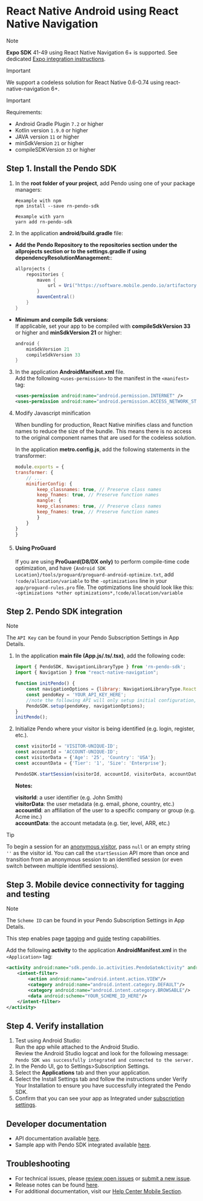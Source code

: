 # React Native Android using React Native Navigation

>[!NOTE]
>**Expo SDK** 41-49 using React Native Navigation 6+ is supported. See dedicated [Expo integration instructions](/android/pnddocs/expo_rnn-android.md).

>[!IMPORTANT]
>We support a codeless solution for React Native 0.6-0.74 using react-native-navigation 6+.

>[!IMPORTANT]
>Requirements:
>- Android Gradle Plugin `7.2` or higher
>- Kotlin version `1.9.0` or higher
>- JAVA version `11` or higher
>- minSdkVersion `21` or higher
>- compileSDKVersion `33` or higher

## Step 1. Install the Pendo SDK

1. In the **root folder of your project**, add Pendo using one of your package managers: 

    ```shell
    #example with npm
    npm install --save rn-pendo-sdk

    #example with yarn
    yarn add rn-pendo-sdk
    ```

2. In the application **android/build.gradle** file:  
- **Add the Pendo Repository to the repositories section under the allprojects section or to the settings.gradle if using dependencyResolutionManagement:**:

    ```java
    allprojects { 
        repositories {
            maven {
                url = Uri("https://software.mobile.pendo.io/artifactory/androidx-release")
            }
            mavenCentral()
        }
    }
    ```

- **Minimum and compile Sdk versions**:  
If applicable, set your app to be compiled with **compileSdkVersion 33** or higher and **minSdkVersion 21** or higher:

    ```java
    android {
        minSdkVersion 21
        compileSdkVersion 33
    }
    ```
 
3. In the application **AndroidManifest.xml** file.  
Add the following `<uses-permission>` to the manifest in the `<manifest>` tag:

    ```xml
    <uses-permission android:name="android.permission.INTERNET" />
    <uses-permission android:name="android.permission.ACCESS_NETWORK_STATE"/>
    ```

4. Modify Javascript minification

    When bundling for production, React Native minifies class and function names to reduce the size of the bundle.
This means there is no access to the original component names that are used for the codeless solution.

    In the application **metro.config.js**, add the following statements in the transformer:

    ```javascript
    module.exports = {
    transformer: {
        // ...
        minifierConfig: {
            keep_classnames: true, // Preserve class names
            keep_fnames: true, // Preserve function names
            mangle: {
            keep_classnames: true, // Preserve class names
            keep_fnames: true, // Preserve function names
            }
        }
    }
    }
    ```

5.  #### Using ProGuard 
  
    If you are using **ProGuard(D8/DX only)** to perform compile-time code optimization, and have `{Android SDK Location}/tools/proguard/proguard-android-optimize.txt`, add `!code/allocation/variable` to the `-optimizations` line in your `app/proguard-rules.pro` file. The optimizations line should look like this:  
    `-optimizations *other optimizations*,!code/allocation/variable`

## Step 2. Pendo SDK integration

>[!NOTE]
>The `API Key` can be found in your Pendo Subscription Settings in App Details.

1. In the application **main file (App.js/.ts/.tsx)**, add the following code:

    ```javascript
    import { PendoSDK, NavigationLibraryType } from 'rn-pendo-sdk';
    import { Navigation } from "react-native-navigation";

    function initPendo() {
        const navigationOptions = {library: NavigationLibraryType.ReactNativeNavigation, navigation: Navigation};
        const pendoKey = 'YOUR_API_KEY_HERE';
        //note the following API will only setup initial configuration, to start collect analytics use startSession
        PendoSDK.setup(pendoKey, navigationOptions);
    }   
    initPendo();
    ```

2. Initialize Pendo where your visitor is being identified (e.g. login, register, etc.).

    ```javascript
    const visitorId = 'VISITOR-UNIQUE-ID';
    const accountId = 'ACCOUNT-UNIQUE-ID';
    const visitorData = {'Age': '25', 'Country': 'USA'};
    const accountData = {'Tier': '1', 'Size': 'Enterprise'};

    PendoSDK.startSession(visitorId, accountId, visitorData, accountData);
    ```

    **Notes:**  

    **visitorId**: a user identifier (e.g. John Smith)  
    **visitorData**: the user metadata (e.g. email, phone, country, etc.)  
    **accountId**: an affiliation of the user to a specific company or group (e.g. Acme inc.)  
    **accountData**: the account metadata (e.g. tier, level, ARR, etc.)  

>[!TIP]
>To begin a session for an  <a href="https://support.pendo.io/hc/en-us/articles/360032202751" target="_blank">anonymous visitor</a>, pass ```null``` or an empty string ```''``` as the visitor id. You can call the `startSession` API more than once and transition from an anonymous session to an identified session (or even switch between multiple identified sessions). 


## Step 3. Mobile device connectivity for tagging and testing

>[!NOTE]
>The `Scheme ID` can be found in your Pendo Subscription Settings in App Details.

This step enables page <a href="https://support.pendo.io/hc/en-us/articles/360033609651-Tagging-Mobile-Pages#HowtoTagaPage" target="_blank">tagging</a>
and <a href="https://support.pendo.io/hc/en-us/articles/360033487792-Creating-a-Mobile-Guide#test-guide-on-device-0-6" target="_blank">guide</a> testing capabilities.

Add the following **activity** to the application **AndroidManifest.xml** in the `<Application>` tag:

```xml
<activity android:name="sdk.pendo.io.activities.PendoGateActivity" android:launchMode="singleInstance" android:exported="true">
    <intent-filter>
        <action android:name="android.intent.action.VIEW"/>
        <category android:name="android.intent.category.DEFAULT"/>
        <category android:name="android.intent.category.BROWSABLE"/>
        <data android:scheme="YOUR_SCHEME_ID_HERE"/>
    </intent-filter>
</activity>
```

## Step 4. Verify installation

1. Test using Android Studio:  
Run the app while attached to the Android Studio.  
Review the Android Studio logcat and look for the following message:  
`Pendo SDK was successfully integrated and connected to the server.`
2. In the Pendo UI, go to Settings>Subscription Settings.
3. Select the **Applications** tab and then your application.
4. Select the Install Settings tab and follow the instructions under Verify Your Installation to ensure you have successfully integrated the Pendo SDK.
5. Confirm that you can see your app as Integrated under <a href="https://app.pendo.io/admin" target="_blank">subscription settings</a>.

## Developer documentation

- API documentation available [here](/api-documentation/rn-apis.md).
- Sample app with Pendo SDK integrated available <a href="https://github.com/pendo-io/RN-demo-app-React-Native-Navigation" target="_blank">here</a>.

## Troubleshooting

- For technical issues, please [review open issues](https://github.com/pendo-io/pendo-mobile-sdk/issues) or [submit a new issue](https://github.com/pendo-io/pendo-mobile-sdk/issues).
- Release notes can be found [here](https://developers.pendo.io/category/mobile-sdk/).
- For additional documentation, visit our [Help Center Mobile Section](https://support.pendo.io/hc/en-us/categories/23324531103771-Mobile-implementation).
